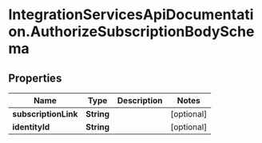 # IntegrationServicesApiDocumentation.AuthorizeSubscriptionBodySchema

## Properties
Name | Type | Description | Notes
------------ | ------------- | ------------- | -------------
**subscriptionLink** | **String** |  | [optional] 
**identityId** | **String** |  | [optional] 
